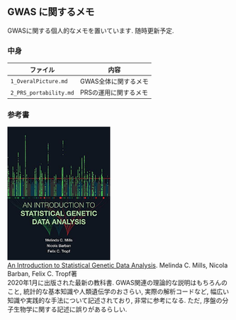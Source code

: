 ## GWAS に関するメモ
GWASに関する個人的なメモを置いています. 随時更新予定. 

### 中身
| ファイル | 内容 |
| --- | --- |
| `1_OveralPicture.md` | GWAS全体に関するメモ |
| `2_PRS_portability.md` | PRSの運用に関するメモ |

### 参考書
<img src="51mK5zmJOHL.jpg" height="300"><br>
[An Introduction to Statistical Genetic Data Analysis](https://www.amazon.co.jp/gp/product/B0849PJQ9V/ref=ppx_yo_dt_b_d_asin_title_o01?ie=UTF8&psc=1). Melinda C. Mills, Nicola Barban, Felix C. Tropf著<br>
2020年1月に出版された最新の教科書. GWAS関連の理論的な説明はもちろんのこと, 統計的な基本知識や人類遺伝学のおさらい, 実際の解析コードなど, 幅広い知識や実践的な手法について記述されており, 非常に参考になる. ただ, 序盤の分子生物学に関する記述に誤りがあるらしい.